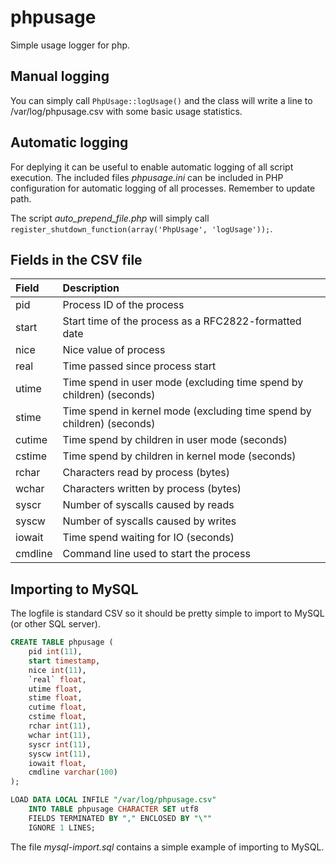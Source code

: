# phpusage
Simple usage logger for php.

Manual logging
--------------
You can simply call ```PhpUsage::logUsage()``` and the class will write
a line to /var/log/phpusage.csv with some basic usage statistics.

Automatic logging
-----------------
For deplying it can be useful to enable automatic logging of all script
execution. The included files *phpusage.ini* can be included in PHP
configuration for automatic logging of all processes. Remember to update
path.

The script *auto_prepend_file.php* will simply call
```register_shutdown_function(array('PhpUsage', 'logUsage'));```.

Fields in the CSV file
----------------------

| Field   | Description                                                            |
| :------ | :--------------------------------------------------------------------- |
| pid     | Process ID of the process                                              |
| start   | Start time of the process as a RFC2822-formatted date                  |
| nice    | Nice value of process                                                  |
| real    | Time passed since process start                                        |
| utime   | Time spend in user mode (excluding time spend by children) (seconds)   |
| stime   | Time spend in kernel mode (excluding time spend by children) (seconds) |
| cutime  | Time spend by children in user mode (seconds)                          |
| cstime  | Time spend by children in kernel mode (seconds)                        |
| rchar   | Characters read by process (bytes)                                     |
| wchar   | Characters written by process (bytes)                                  |
| syscr   | Number of syscalls caused by reads                                     |
| syscw   | Number of syscalls caused by writes                                    |
| iowait  | Time spend waiting for IO (seconds)                                    |
| cmdline | Command line used to start the process                                 |

Importing to MySQL
------------------
The logfile is standard CSV so it should be pretty simple to import to MySQL (or
other SQL server).

```sql
CREATE TABLE phpusage (
	pid int(11),
	start timestamp,
	nice int(11),
	`real` float,
	utime float,
	stime float,
	cutime float,
	cstime float,
	rchar int(11),
	wchar int(11),
	syscr int(11),
	syscw int(11),
	iowait float,
	cmdline varchar(100)
);

LOAD DATA LOCAL INFILE "/var/log/phpusage.csv"
	INTO TABLE phpusage CHARACTER SET utf8
	FIELDS TERMINATED BY "," ENCLOSED BY "\""
	IGNORE 1 LINES;
```

The file *mysql-import.sql* contains a simple example of importing to MySQL.
